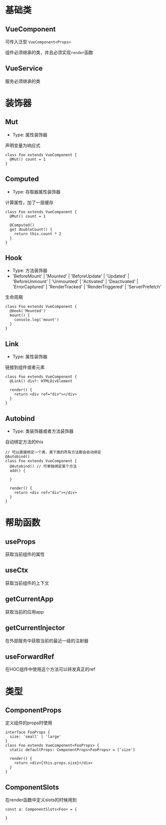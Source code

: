 # 基础类

## VueComponent

可传入泛型 `VueComponent<Props>`

组件必须继承的类，并且必须实现`render`函数

## VueService

服务必须继承的类

# 装饰器

## Mut
- Type: 属性装饰器

声明变量为响应式

```tsx
class Foo extends VueComponent {
  @Mut() count = 1
}
```

## Computed
- Type: 存取器属性装饰器

计算属性，加了一层缓存

```tsx
class Foo extends VueComponent {
  @Mut() count = 1

  @Computed()
  get doubleCount() {
    return this.count * 2
  }
}
```

## Hook
- Type: 方法装饰器
- 'BeforeMount' | 'Mounted' | 'BeforeUpdate' | 'Updated' | 'BeforeUnmount' | 'Unmounted' | 'Activated' | 'Deactivated' | 'ErrorCaptured' | 'RenderTracked' | 'RenderTriggered' | 'ServerPrefetch'

生命周期

```tsx
class Foo extends VueComponent {
  @Hook('Mounted')
  mount() {
    console.log('mount')
  }
}
```

## Link
- Type: 属性装饰器

链接到组件或者元素

```tsx
class Foo extends VueComponent {
  @Link() div?: HTMLDivElement

  render() {
    return <div ref="div"></div>
  }
}
```

## Autobind
- Type: 类装饰器或者方法装饰器

自动绑定方法的this

```tsx
// 可以直接绑定一个类，类下面的所有方法都会自动绑定
@Autobind()
class Foo extends VueComponent {
  @Autobind() // 可单独绑定某个方法
  add() {

  }

  render() {
    return <div ref="div"></div>
  }
}
```

# 帮助函数

## useProps

获取当前组件的属性

## useCtx

获取当前组件的上下文

## getCurrentApp

获取当前的应用app

## getCurrentInjector

在外部服务中获取当前的最近一级的注射器

## useForwardRef

在HOC组件中使用这个方法可以转发真正的ref


# 类型

## ComponentProps

定义组件的props时使用

```tsx
interface FooProps {
  size: 'small' | 'large'
}
class Foo extends VueComponent<FooProps> {
  static defaultProps: ComponentProps<FooProps> = ['size']

  render() {
    return <div>{this.props.size}</div>
  }
}
```

## ComponentSlots

在render函数中定义slots的时候用到

```tsx
const a: ComponentSlots<Foo> = {
  
}
```



